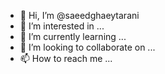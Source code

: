 - 👋 Hi, I’m @saeedghaeytarani
- 👀 I’m interested in ...
- 🌱 I’m currently learning ...
- 💞️ I’m looking to collaborate on ...
- 📫 How to reach me ...

<!---
saeedghaeytarani/saeedghaeytarani is a ✨ special ✨ repository because its `README.md` (this file) appears on your GitHub profile.
You can click the Preview link to take a look at your changes.
--->
